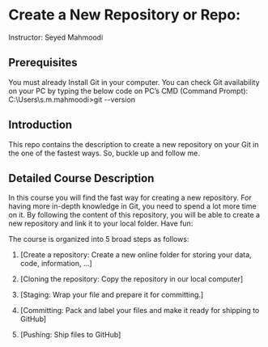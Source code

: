 # Create a New Repository or Repo:
Instructor: Seyed Mahmoodi
  
## Prerequisites
You must already Install Git in your computer. You can check Git availability on your PC by typing the below code on PC’s CMD (Command Prompt):
C:\Users\s.m.mahmoodi>git --version

## Introduction
This repo contains the description to create a new repository on your Git in the one of the fastest ways. So, buckle up and follow me.

## Detailed Course Description
In this course you will find the fast way for creating a new repository. For having more in-depth knowledge in Git, you need to spend a lot more time on it. By following the content of this repository, you will be able to create a new repository and link it to your local folder. Have fun:

The course is organized into 5 broad steps as follows:

1)	[Create a repository: Create a new online folder for storing your data, code, information, …]

2)	[Cloning the repository: Copy the repository in our local computer]

3)	[Staging: Wrap your file and prepare it for committing.]

4)	[Committing: Pack and label your files and make it ready for shipping to GitHub]

5)	[Pushing: Ship files to GitHub]

